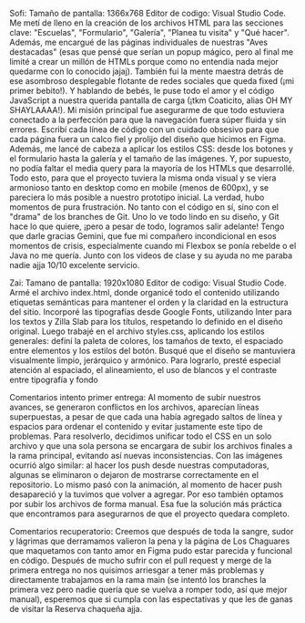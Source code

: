 Sofi:
Tamaño de pantalla: 1366x768
Editor de codigo: Visual Studio Code.
Me metí de lleno en la creación de los archivos HTML para las secciones clave: "Escuelas", "Formulario", "Galería", "Planea tu visita" y "Qué hacer". Además, me encargué de las páginas individuales de nuestras "Aves destacadas" (esas que pensé que serían un popup mágico, pero al final me limité a crear un millón de HTMLs porque como no entendía nada mejor quedarme con lo conocido jajaj). También fui la mente maestra detrás de ese asombroso desplegable flotante de redes sociales que queda fixed (¡mi primer bebito!). Y hablando de bebés, le puse todo el amor y el código JavaScript a nuestra querida pantalla de carga (¡tkm Coaticito, alias OH MY SHAYLAAAA!). Mi misión principal fue asegurarme de que todo estuviera conectado a la perfección para que la navegación fuera súper fluida y sin errores. Escribí cada línea de código con un cuidado obsesivo para que cada página fuera un calco fiel y prolijo del diseño que hicimos en Figma. Además, me lancé de cabeza a aplicar los estilos CSS: desde los botones y el formulario hasta la galería y el tamaño de las imágenes. Y, por supuesto, no podía faltar el media query para la mayoría de los HTMLs que desarrollé. Todo esto, para que el proyecto tuviera la misma onda visual y se viera armonioso tanto en desktop como en mobile (menos de 600px), y se pareciera lo más posible a nuestro prototipo inicial.
La verdad, hubo momentos de pura frustración. No tanto con el código en sí, sino con el "drama" de los branches de Git. Uno lo ve todo lindo en su diseño, y Git hace lo que quiere, ¡pero a pesar de todo, logramos salir adelante! Tengo que darle  gracias Gemini, que fue mi compañero incondicional en esos momentos de crisis, especialmente cuando mi Flexbox se ponía rebelde o el Java no me quería. Junto con los videos de clase y su ayuda no me paraba nadie ajja 10/10 excelente servicio.


Zai:
Tamano de pantalla: 1920x1080
Editor de codigo: Visual Studio Code.
Armé el archivo index.html, donde organicé todo el contenido utilizando etiquetas semánticas para mantener el orden y la claridad en la estructura del sitio. Incorporé las tipografías desde Google Fonts, utilizando Inter para los textos y Zilla Slab para los títulos, respetando lo definido en el diseño original.
Luego trabajé en el archivo styles.css, aplicando los estilos generales: definí la paleta de colores, los tamaños de texto, el espaciado entre elementos y los estilos del botón.
Busqué que el diseño se mantuviera visualmente limpio, jerárquico y armónico. Para lograrlo, presté especial atención al espaciado, el alineamiento, el uso de blancos y el contraste entre tipografía y fondo

Comentarios  intento primer entrega:
Al momento de subir nuestros avances, se generaron conflictos en los archivos, aparecían líneas superpuestas, a pesar de que cada una había agregado saltos de línea y espacios para ordenar el contenido y evitar justamente este tipo de problemas.
Para resolverlo, decidimos unificar todo el CSS en un solo archivo y que una sola persona se encargara de subir los archivos finales a la rama principal, evitando así nuevas inconsistencias. Con las imágenes ocurrió algo similar: al hacer los push desde nuestras computadoras, algunas se eliminaron o dejaron de mostrarse correctamente en el repositorio. Lo mismo pasó con la animación, al momento de hacer push desapareció y la tuvimos que volver a agregar. Por eso también optamos por subir los archivos de forma manual.
Esa fue la solución más práctica que encontramos para asegurarnos de que el proyecto quedara completo.

Comentarios recuperatorio:
Creemos que después de toda la sangre, sudor y lágrimas que derramamos valieron la pena y la página de Los Chaguares que maquetamos con tanto amor en Figma pudo estar parecida y funcional en código. Después de mucho sufrir con el pull request y merge de la primera entrega no nos quisimos arriesgar a tener más problemas y directamente trabajamos en la rama main (se intentó los branches la primera vez pero nadie quería que se vuelva a romper todo, así que mejor manual), esperemos que si cumpla con las espectativas y que les de ganas de visitar la Reserva chaqueña ajja.
